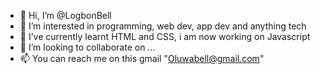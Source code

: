 - 👋 Hi, I’m @LogbonBell
- 👀 I’m interested in programming, web dev, app dev and anything tech
- 🌱 I’ve currently learnt HTML and CSS, i am now working on Javascript
- 💞️ I’m looking to collaborate on ...
- 📫 You can reach me on this gmail "Oluwabell@gmail.com"

<!---
LogbonBell/LogbonBell is a ✨ special ✨ repository because its `README.md` (this file) appears on your GitHub profile.
You can click the Preview link to take a look at your changes.
--->
